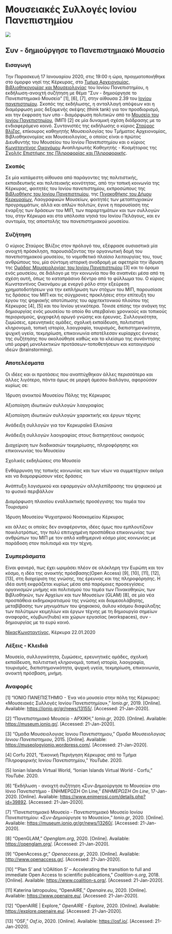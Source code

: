 



# Μουσειακές Συλλογές Ιονίου Πανεπιστημίου

![](https://ionio.gr/images/galleries/IU-ng-13155-91917/full/0003.jpg)

## 	**Συν - δημιούργησε το Πανεπιστημιακό Μουσείο**				

### Εισαγωγή 

Την Παρασκευή 17 Ιανουαρίου 2020, στις 19:00 η ώρα, πραγματοποιήθηκε στο όμορφο νησί της Κέρκυρας, στο [Τμήμα Αρχειονομίας, Βιβλιοθηκονομίας και Μουσειολογίας](http://tab.ionio.gr/el/home) του Ιονίου Πανεπιστημίου, η εκδήλωση-ανοιχτή συζήτηση με θέμα "Συν - δημιούργησε το Πανεπιστημιακό Μουσείο" [1], [6], [7], στην αίθουσα 2.39 του [Ιονίου πανεπιστημίου](https://ionio.gr/).
Σκοπός της εκδήλωσης, η ανταλλαγή απόψεων και η διαμόρφωση μιας δεξαμενής σκέψης (think tank) για τον προσδιορισμό, και την  έκφραση των υπο - διαμόρφωση πολιτικών από  το [Μουσείο του Ιονίου Πανεπιστημίου](https://museum.ionio.gr/), (ΜΙΠ) [2] σε μία δυναμική σχέση διάδρασης με το ενδιαφερόμενο κοινό.
 Συντονιστές της εκδήλωσης ο κύριος [Σταύρος Βλίζος](http://tab.ionio.gr/index.php/el/people/stayros-blizos), επίκουρος καθηγητής Μουσειολογίας του Τμήματος Αρχειονομίας, Βιβλιοθηκονομίας και Μουσειολογίας, ο οποίος είναι ο πρώτος Διευθυντής του Μουσείου του Ιονίου Πανεπιστημίου και ο κύριος [Κωνσταντίνος Οικονόμου](http://di.ionio.gr/faculty/kwnstantinos-oikonomou/) Αναπληρωτής Καθηγητής - Κοσμήτορας της [Σχολής Επιστήμης της Πληροφορίας και Πληροφορικής](http://di.ionio.gr/).

###  Σκοπός

Σε μία κατάμεστη αίθουσα από παράγοντες της πολιτιστικής, εκπαιδευτικής και πολιτειακής κοινότητας, από την τοπική κοινωνία της Κέρκυρας, φοιτητές του Ιονίου πανεπιστημίου, εκπροσώπους της [Βιβλιοθήκης του Ιονίου Πανεπιστημίου](http://iup.ionio.gr/), της [Πινακοθήκης του Δήμου Κερκυραίων](http://artcorfu.gr/), Λαογραφικών Μουσείων, φοιτητές των μεταπτυχιακών προγραμμάτων, αλλά και απλών πολιτών, έγινε η παρουσίαση της έναρξης των δράσεων του ΜΙΠ, των παραρτημάτων και των συλλογών του, στην Κέρκυρα και στα υπόλοιπα νησιά του Ιονίου Πελάγους, και εν συντομία, της αποστολής του πανεπιστημιακού μουσείου.

### Συζήτηση

 Ο κύριος Σταύρος Βλίζος στον πρόλογό του, εξέφρασε ουσιαστικά μία ανοιχτή πρόσκληση, παρουσιάζοντας την οργανωτική δομή του πανεπιστημιακού μουσείου, το νομοθετικό πλαίσιο λειτουργίας του, τους ανθρώπους του, μία σύντομη ιστορική αναδρομή με αφετηρία την ίδρυση της [Ομάδας Μουσειολογίας του Ιονίου Πανεπιστημίου](https://museologyionio.wordpress.com/) [3] και το όραμα ενός μουσείου, σε διάλογο με την κοινωνία που θα αναπνέει μέσα από τη σχέση αυτή, όπως το καταπράσινο δέντρο από το φύλλωμα του.
 Ο κύριος Κωνσταντίνος Οικονόμου με ενεργό ρόλο στην εξεύρεση χρηματοδοτήσεων για την εκπλήρωση των στόχων του ΜΙΠ, παρουσίασε τις δράσεις του ΜΙΠ και τις σύγχρονες προκλήσεις στην επίτευξη του έργου της ψηφιακής αποτύπωσης του αρχιτεκτονικού πλούτου της Κέρκυρας [4], [5] και του Ιονίου γενικότερα. Τόνισε επίσης την ανάγκη της δημιουργίας ενός μουσείου το οποίο θα υπερβαίνει χρονικούς και τοπικούς περιορισμούς, ψυχοφελή αρωγό γνώσης και έρευνας.
 Συλλογικότητα, ζυμώσεις, ερευνητικές ομάδες, σχολική εκπαίδευση, πολιτιστική κληρονομιά, τοπική ιστορία, λαογραφία, τουρισμός, διεπιστημονικότητα, ψυχική υγεία, τεκμηρίωση, επικοινωνία αποτέλεσαν κυρίαρχες έννοιες της συζήτησης που ακολούθησε καθώς και το κλείσιμο της συνάντησης υπό μορφή μονολεκτικών προτάσεων-τοποθετήσεων και καταιγισμού ιδεών (brainstorming).

### Αποτελέσματα

Οι ιδέες και οι προτάσεις που αναπτύχθηκαν άλλες περισσότερο και άλλες λιγότερο, πάντα όμως σε μορφή άμεσου διαλόγου, αφορούσαν κυρίως σε:

Ίδρυση ανοικτού Μουσείου Πόλης της Κέρκυρας

Αξιοποίηση ιδιωτικών συλλογών λαογραφίας

Αξιοποίηση ιδιωτικών συλλογών χαρακτικής και έργων τέχνης

Ανάδειξη συλλογών για τον Κερκυραϊκό Ελαιώνα

Ανάδειξη συλλογών λαογραφίας στους διατηρητέους οικισμούς

Διαχείριση των διαδικασιών τεκμηρίωσης, πληροφόρησης και επικοινωνίας του Μουσείου

Σχολικές εκδηλώσεις στο Μουσείο

Ενθάρρυνση της τοπικής κοινωνίας και των νέων να συμμετέχουν ακόμα και να διαμορφώσουν νέες δράσεις

Ανάπτυξη λογισμικού και εφαρμογών αλληλεπίδρασης του ψηφιακού με το φυσικό περιβάλλον

Διαμόρφωση πλαισίου εναλλακτικής προσέγγισης του τομέα του Τουρισμού

Ίδρυση Μουσείου Ψυχιατρικού Νοσοκομείου Κέρκυρας

και άλλες οι οποίες δεν αναφέρονται, ιδέες όμως που εμπλουτίζουν ποικιλοτρόπως, την πολύ επιτυχημένη προσπάθεια επικοινωνίας των ανθρώπων του ΜΙΠ με τον απλό καθημερινό κόσμο μίας κοινωνίας με παράδοση στον πολιτισμό και την τέχνη.

### Συμπεράσματα

Είναι φανερό, πως έχει ωριμάσει πλέον σε ολόκληρη την Ευρώπη και τον κόσμο, η ιδέα της ανοικτής πρόσβασης(Open Access) [9], [10], [11], [12], [13], στη διαχείριση της γνώσης, της έρευνας και της πληροφόρησης. Η ιδέα αυτή εκφράζεται κυρίως μέσα από παρόμοιες προσεγγίσεις οργανισμών μνήμης και πολιτισμού του τομέα των Πινακοθηκών, των Βιβλιοθηκών, των Αρχείων και των Μουσείων (GLAM) [8], σε μία νέα προσπάθεια εκδημοκρατισμού της γνώσης και διαμεσολάβησης, μεταβίβασης των μηνυμάτων του ψηφιακού, άυλου κόσμου διαφύλαξης των πολύτιμων κειμηλίων και έργων τέχνης με τη δημιουργία σημείων αναφοράς, κόμβων(hubs) και χώρων εργασίας (workspaces), συν - δημιουργίας με το ευρύ κοινό.

[ΝίκαςΚωνσταντίνος](https://orcid.org/0000-0001-5586-0073), 																														Κέρκυρα 22.01.2020

### Λέξεις - Κλειδιά

Μουσείο, συλλογικότητα, ζυμώσεις, ερευνητικές ομάδες, σχολική εκπαίδευση, πολιτιστική κληρονομιά, τοπική ιστορία, λαογραφία, τουρισμός, διεπιστημονικότητα, ψυχική υγεία, τεκμηρίωση, επικοινωνία, ανοικτή πρόσβαση, μνήμη.

### Αναφορές

[1] “ΙΟΝΙΟ ΠΑΝΕΠΙΣΤΗΜΙΟ - Ένα νέο μουσείο στην πόλη της Κέρκυρας: «Μουσειακές Συλλογές Ιονίου Πανεπιστημίου»,” *Ionio.gr*, 2019. [Online]. Available: https://ionio.gr/gr/news/13155/. [Accessed: 21-Jan-2020].







[2] “Πανεπιστημιακό Μουσείο - ΑΡΧΙΚΗ,” *Ionio.gr*, 2020. [Online]. Available: https://museum.ionio.gr/. [Accessed: 21-Jan-2020].







[3] “Ομαδα Μουσειολογιας Ιονιου Πανεπιστημιου,” *Ομαδα Μουσειολογιας Ιονιου Πανεπιστημιου*, 2015. [Online]. Available: https://museologyionio.wordpress.com/. [Accessed: 21-Jan-2020].







[4] Corfu 2021, “Εικονική Περιήγηση Κέρκυρας από το Τμήμα Πληροφορικής Ιονίου Πανεπιστημίου,” *YouTube*. 2020.







[5] Ionian Islands Virtual World, “Ionian Islands Virtual World - Corfu,” *YouTube*. 2020.







[6] “Εκδήλωση - ανοιχτή συζήτηση «Συν-Δημιούργησε το Μουσείο» στο Ιόνιο Πανεπιστήμιο - ΕΝΗΜΕΡΩΣΗ On Line,” *ΕΝΗΜΕΡΩΣΗ On Line*, 17-Jan-2020. [Online]. Available: https://www.enimerosi.com/details.php?id=39892. [Accessed: 21-Jan-2020].







[7] “Πανεπιστημιακό Μουσείο - Πανεπιστημιακό Μουσείο Ιονίου Πανεπιστημίου: «Συν-Δημιούργησε το Μουσείο»,” *Ionio.gr*, 2020. [Online]. Available: https://museum.ionio.gr/gr/news/13260/. [Accessed: 21-Jan-2020].







[8] “OpenGLAM,” *Openglam.org*, 2020. [Online]. Available: https://openglam.org/. [Accessed: 21-Jan-2020].







[9] “OpenAccess.gr,” *Openaccess.gr*, 2020. [Online]. Available: http://www.openaccess.gr/. [Accessed: 21-Jan-2020].







[10] “‘Plan S’ and ‘cOAlition S’ – Accelerating the transition to full and immediate Open Access to scientific publications,” *Coalition-s.org*, 2018. [Online]. Available: https://www.coalition-s.org/. [Accessed: 21-Jan-2020].







[11] Katerina Iatropoulou, “OpenAIRE,” *Openaire.eu*, 2020. [Online]. Available: https://www.openaire.eu/. [Accessed: 21-Jan-2020].







[12] “OpenAIRE | Explore,” *OpenAIRE - Explore*, 2020. [Online]. Available: https://explore.openaire.eu/. [Accessed: 21-Jan-2020].







[13] “OSF,” *Osf.io*, 2020. [Online]. Available: https://osf.io/. [Accessed: 21-Jan-2020].





‌

‌